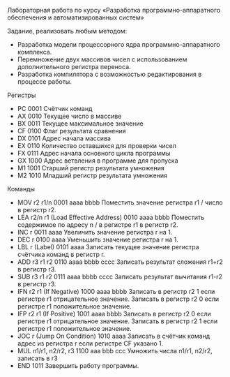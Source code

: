 Лабораторная работа по курсу «Разработка программно-аппаратного обеспечения и автоматизированных систем»

Задание, реализовать любым методом:
* Разработка модели процессорного ядра программно-аппаратного комплекса.
* Перемножение двух массивов чисел с использованием дополнительного регистра переноса.
* Разработка компилятора с возможностью редактирования в процессе работы.

Регистры
* PC 0001 Счётчик команд
* AX 0010 Текущее число в массиве
* BX 0011 Текущее максимальное значение
* CF 0100 Флаг результата сравнения
* DX 0101 Адрес начала массива
* EX 0110 Количество оставшихся для проверки чисел
* FX 0111 Адрес начала основного цикла программы
* GX 1000 Адрес ветвления в программе для пропуска
* M1 1001 Старший регистр результата умножения
* M2 1010 Младший регистр результата умножения

Команды
* MOV r2 r1/n 0001 aaaa bbbb Поместить значение регистра r1 / число в регистр r2.
* LEA r2/n r1 (Load Effective Address) 0010 aaaa bbbb Поместить содержимое по адресу n / в регистре r1 в регистр r2.
* INC r 0011 aaaa Увеличить значение регистра r на 1.
* DEC r 0100 aaaa Уменьшить значение регистра r на 1.
* LBL r (Label) 0101 aaaa Записать текущее значение регистра счётчика команд в регистр r.
* ADD r3 r1 r2 0110 aaaa bbbb cccc Записать результат сложения r1+r2 в регистр r3.
* SUB r3 r1 r2 0111 aaaa bbbb cccc Записать результат вычитания r1-r2 в регистр r3.
* IFN r2 r1 (If Negative) 1000 aaaa bbbb  Записать в регистр r2 1 если регистре r1 отрицательное значение. Записать в регистр r2 0 если регистре r1 положительное значение.
* IFP r2 r1 (If Positive) 1001 aaaa bbbb Записать в регистр r2 0 если регистре r1 отрицательное значение. Записать в регистр r2 1 если регистре r1 положительное значение.
* JOC r (Jump On Condition) 1010 aaaa Записать в счётчик команд адрес из регистра r если регистре CF указано 1.
* MUL n1/r1, n2/r2, r3 1100 aaa bbb ccc Умножить числа n1/r1, n2/r2, записать в r3
* END 1011 Завершить работу программы.
